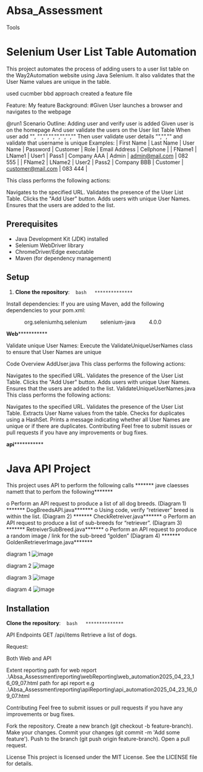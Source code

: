 # Absa_Assessment


Tools


# Selenium User List Table Automation

This project automates the process of adding users to a user list table on the Way2Automation website using Java Selenium. It also validates that the User Name values are unique in the table.

used cucmber bbd approach
created a feature file


Feature: My feature
  Background:
    #Given User launches a browser and navigates to the webpage

@run1
  Scenario Outline: Adding user and verify user is added
    Given user is on the homepage
    And user validate the users on the User list Table
    When user add "<First Name>", "<Last Name>","<User Name>","<Password>","<Customer>","<Role>","<Email Address>","<Cellphone>"
    Then  user validate user details "<First Name>","<Last Name>","<User Name>" and validate that username is unique
  Examples:
    | First Name | Last Name | User Name | Password | Customer    | Role     | Email Address     | Cellphone |
    | FName1     | LName1    | User1     | Pass1    | Company AAA | Admin    | admin@mail.com    | 082 555   |
    | FName2     | LName2    | User2     | Pass2    | Company BBB | Customer | customer@mail.com | 083 444     |



This class performs the following actions:

Navigates to the specified URL.
Validates the presence of the User List Table.
Clicks the "Add User" button.
Adds users with unique User Names.
Ensures that the users are added to the list.

## Prerequisites

- Java Development Kit (JDK) installed
- Selenium WebDriver library
- ChromeDriver/Edge executable
- Maven (for dependency management)

## Setup

1. **Clone the repository**:
   ```bash
  **************
   ```

Install dependencies: If you are using Maven, add the following dependencies to your pom.xml:

<dependencies>
    <dependency>
        <groupId>org.seleniumhq.selenium</groupId>
        <artifactId>selenium-java</artifactId>
        <version>4.0.0</version>
    </dependency>
</dependencies>

******************************Web*****************************************

Validate unique User Names: Execute the ValidateUniqueUserNames class to ensure that User Names are unique



Code Overview
AddUser.java
This class performs the following actions:

Navigates to the specified URL.
Validates the presence of the User List Table.
Clicks the "Add User" button.
Adds users with unique User Names.
Ensures that the users are added to the list.
ValidateUniqueUserNames.java
This class performs the following actions:

Navigates to the specified URL.
Validates the presence of the User List Table.
Extracts User Name values from the table.
Checks for duplicates using a HashSet.
Prints a message indicating whether all User Names are unique or if there are duplicates.
Contributing
Feel free to submit issues or pull requests if you have any improvements or bug fixes.


******************************api*****************************************


# Java API Project

This project uses API to perform the following calls                ******* jave claesses namett that to perfom the following*******


o Perform an API request to produce a list of all dog breeds. (Diagram 1)         ******* DogBreedsAPI.java*******
o Using code, verify “retriever” breed is within the list. (Diagram 2)                  ******* CheckRetreiver.java*******
o Perform an API request to produce a list of sub-breeds for “retriever”. (Diagram 3)     ******* RetreiverSubBreed.java*******
o Perform an API request to produce a random image / link for the sub-breed “golden” (Diagram 4)    ******* GoldenRetrieverImage.java*******

diagram 1
![image](https://github.com/user-attachments/assets/a7396e11-6ae5-4086-8113-db66b6db9620)

diagram 2
![image](https://github.com/user-attachments/assets/3f707740-e3b2-40e3-b21b-8c0da991bca6)

diagram 3
![image](https://github.com/user-attachments/assets/9e22f581-0651-4ef9-8137-dd074926d474)

diagram 4
![image](https://github.com/user-attachments/assets/d0b3f87a-20d6-4973-9fdb-dad54c43aa13)


## Installation


**Clone the repository**:
   ```bash
  **************
   ```


API Endpoints
GET /api/items
Retrieve a list of dogs.

Request:


Both Web and API

Extent reporting
path  for web report
.\Absa_Assessment\reporting\webReporting\web_automation2025_04_23_16_09_07.html
path for api report
e.g
.\Absa_Assessment\reporting\apiReporting\api_automation2025_04_23_16_09_07.html

Contributing
Feel free to submit issues or pull requests if you have any improvements or bug fixes.

Fork the repository.
Create a new branch (git checkout -b feature-branch).
Make your changes.
Commit your changes (git commit -m 'Add some feature').
Push to the branch (git push origin feature-branch).
Open a pull request.

License
This project is licensed under the MIT License. See the LICENSE file for details. 
